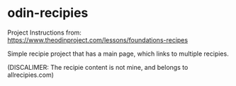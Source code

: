# odin-recipies
Project Instructions from: https://www.theodinproject.com/lessons/foundations-recipes

Simple recipie project that has a main page, which links to multiple recipies.

(DISCALIMER: The recipie content is not mine, and belongs to allrecipies.com)
